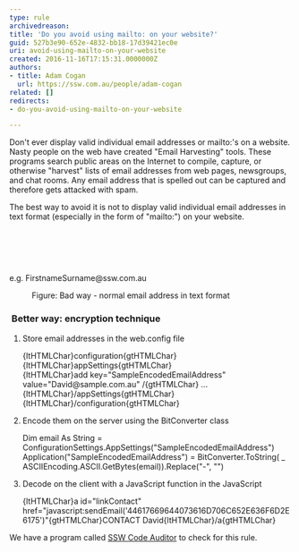```yaml
---
type: rule
archivedreason: 
title: 'Do you avoid using mailto: on your website?'
guid: 527b3e90-652e-4832-bb18-17d39421ec0e
uri: avoid-using-mailto-on-your-website
created: 2016-11-16T17:15:31.0000000Z
authors:
- title: Adam Cogan
  url: https://ssw.com.au/people/adam-cogan
related: []
redirects:
- do-you-avoid-using-mailto-on-your-website

---
```



<p>Don't ever display valid individual email addresses or mailto&#58;'s on a website. Nasty people on the web have created &quot;Email Harvesting&quot; tools. These programs search public areas on the Internet to compile, capture, or otherwise &quot;harvest&quot; lists of email addresses from web pages, newsgroups, and chat rooms. Any email address that is spelled out can be captured and therefore gets attacked with spam.<br></p><p>The best way to avoid it is not to display valid individual email addresses in text format (especially in the form of &quot;mailto&#58;&quot;) on your website.&#160;</p>
<br><excerpt class='endintro'></excerpt><br>
<p>​​<br></p><p class="ssw15-rteElement-CodeArea">e.g. FirstnameSurname@ssw.com.au&#160;</p><dd class="ssw15-rteElement-FigureBad"> Figure&#58; Bad way&#160;- normal email address in text format<br></dd><h3 class="ssw15-rteElement-H3">&#160;Better way&#58; encryption technique&#160;</h3><ol><li>Store email addresses in the web.config file<br></li><p class="ssw15-rteElement-CodeArea">{ltHTMLChar}configuration{gtHTMLChar} <br>{ltHTMLChar}appSettings{gtHTMLChar} <br>{ltHTMLChar}add key=&quot;SampleEncodedEmailAddress&quot; value=&quot;David@sample.com.au&quot; /{gtHTMLChar} ...{ltHTMLChar}/appSettings{gtHTMLChar} {ltHTMLChar}/configuration{gtHTMLChar}</p><li>Encode them on the server using the BitConverter class&#160;<br></li><p class="ssw15-rteElement-CodeArea">Dim email As String = ConfigurationSettings.AppSettings(&quot;SampleEncodedEmailAddress&quot;) Application(&quot;SampleEncodedEmailAddress&quot;) = BitConverter.ToString( _ ASCIIEncoding.ASCII.GetBytes(email)).Replace(&quot;-&quot;, &quot;&quot;)</p><li>Decode on the client with a JavaScript function in the JavaScript<br></li><p class="ssw15-rteElement-CodeArea">{ltHTMLChar}a id=&quot;linkContact&quot; href=&quot;javascript&#58;sendEmail('44617669644073616D706C652E636F6D2E6175')&quot;{gtHTMLChar}CONTACT David{ltHTMLChar}/a{gtHTMLChar}​<br></p></ol><p class="ssw15-rteElement-YellowBorderBox">We have a program called&#160;<a href="https&#58;//www.ssw.com.au/ssw/CodeAuditor/">SSW Code Auditor</a>&#160;to check for this rule.</p><p>​<br></p>


